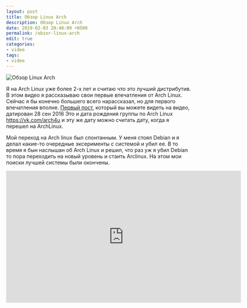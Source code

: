 ```yaml
---
layout: post
title: Обзор Linux Arch
description: Обзор Linux Arch
date: 2019-02-03 20:40:09 +0500
permalink: /obzor-linux-arch
edit: true
categories: 
- video
tags:
- video
---
```

<p><img alt="Обзор Linux Arch" class="post-image rounded" src="https://ordanax.github.io/img/obzor-linux-arch.png" /><p>Я на Arch Linux уже более 2-х лет и считаю что это лучший дистрибутив. В этом видео я рассказываю свои первые впечатления от Arch Linux. Сейчас я бы конечно большего всего нарассказал, но для первого впечатления вполне. <noindex><a href="https://vk.com/arch4u?w=wall-129498031_4 " target="_blank" rel="nofollow" title="Arch Linux">Первый пост</a></noindex>, который вы можете видеть на  видео, датирован 28 сен 2016 Это и дата рождения группы по Arch Linux <noindex><a href="https://vk.com/arch4u" target="_blank" rel="nofollow" title="Arch Linux">https://vk.com/arch4u</a></noindex> и эту же дату можно считать дату, когда я перешел на ArchLinux. 

	
Мой переход на Arch linux был спонтанным. У меня стоял Debian и я делал какие-то очередные эксерименты с системой и убил ее. В то время я бын наслышан об Arch Linux и решил, что раз уж я убил Debian то пора переходить на новый уровень и стаить Arclinux. На этом мои поиски лучшей системы были окончены.

<div class="embed-responsive embed-responsive-16by9">
    <iframe frameborder="0" height="360" src="https://www.youtube.com/embed/x1-Chu4ZDHY" width="640"></iframe>
</div>
